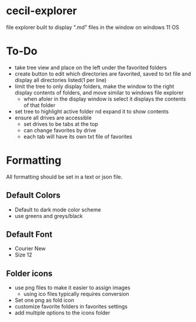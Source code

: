 # cecil-explorer
file explorer built to display ".md" files in the window on windows 11 OS

# To-Do
- take tree view and place on the left under the favorited folders
- create button to edit which directories are favorited, saved to txt file and display all directories listed(1 per line)
- limit the tree to only display folders, make the window to the right display contents of folders, and move similar to windows file explorer
	- when afoler in the display window is select it displays the contents of that folder
- set tree to highlight active folder nd expand it to show contents
- ensure all drives are accessible
	- set drives to be tabs at the top
	- can change favorites by drive
	- each tab will have its own txt file of favorites




# Formatting
All formatting should be set in a text or json file.

## Default Colors
- Default to dark mode color scheme
- use greens and greys/black

## Default Font
- Courier New
- Size 12

## Folder icons
- use png files to make it easier to assign images
	- using ico files typically requires conversion
- Set one png as fold icon
- customize favorite folders in favorites settings
- add multiple options to the icons folder
